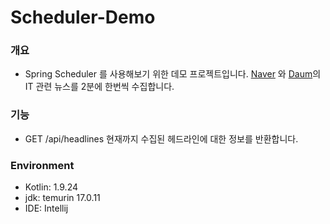# Scheduler-Demo

### 개요

- Spring Scheduler 를 사용해보기 위한 데모
  프로젝트입니다. [Naver](https://news.naver.com/breakingnews/section/105/230)
  와 [Daum](https://news.daum.net/breakingnews/digital)의 IT 관련
  뉴스를 2분에 한번씩 수집합니다.

### 기능

- GET /api/headlines 현재까지 수집된 헤드라인에 대한 정보를 반환합니다.

### Environment

- Kotlin: 1.9.24
- jdk: temurin 17.0.11
- IDE: Intellij